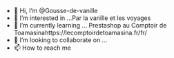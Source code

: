  - 👋 Hi, I’m @Gousse-de-vanille  
- 👀 I’m interested in ...Par la vanille et les voyages
- 🌱 I’m currently learning ... Prestashop au Comptoir de Toamasinahttps://lecomptoirdetoamasina.fr/fr/
- 💞️ I’m looking to collaborate on ...
- 📫 How to reach me  

<!---
Gousse-de-vanille/Gousse-de-vanille is a ✨ special ✨ repository because its `README.md` (this file) appears on your GitHub profile.
You can click the Preview link to take a look at your changes.
--->
